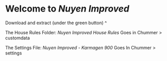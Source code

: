 # Welcome to <i>Nuyen Improved</i>

Download and extract (under the green button) ^

The House Rules Folder: <i>Nuyen Improved House Rules</i> Goes in Chummer > customdata

The Settings File: <i>Nuyen Improved - Karmagen 900</i> Goes In Chummer > settings
